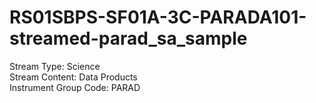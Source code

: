 # RS01SBPS-SF01A-3C-PARADA101-streamed-parad_sa_sample

Stream Type: Science<br>
Stream Content: Data Products<br>
Instrument Group Code: PARAD<br>
